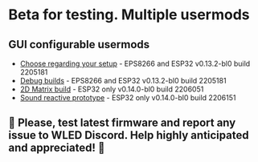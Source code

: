 # Beta for testing. Multiple usermods

## GUI configurable usermods

- [Choose regarding your setup](https://github.com/srg74/WLED-wemos-shield/tree/master/resources/experimental/Firmware) - EPS8266 and ESP32 v0.13.2-bl0 build 2205181
- [Debug builds](https://github.com/srg74/WLED-wemos-shield/tree/master/resources/experimental/Firmware/Debug_builds) - EPS8266 and ESP32 v0.13.2-bl0 build 2205181
- [2D Matrix build](https://github.com/srg74/WLED-wemos-shield/tree/master/resources/experimental/Firmware/2D) - ESP32 only v0.14.0-bl0 build 2206051
- [Sound reactive prototype](https://github.com/srg74/WLED-wemos-shield/tree/master/resources/experimental/Firmware/Sound_reactive) - ESP32 only v0.14.0-bl0 build 2206151

## 🔴 Please, test latest firmware and report any issue to WLED Discord. Help highly anticipated and appreciated! 🔴

